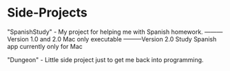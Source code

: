 Side-Projects
=============

"SpanishStudy" - My project for helping me with Spanish homework.
———Version 1.0 and 2.0 Mac only executable
———Version 2.0 Study Spanish app currently only for Mac

"Dungeon" - Little side project just to get me back into programming.
